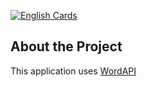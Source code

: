 [![English Cards](https://i.ibb.co/qx3rb25/english-cards-readme.png)](https://github.com/Batarbin/english_cards)


## About the Project

This application uses [WordAPI](https://rapidapi.com/dpventures/api/wordsapi)
